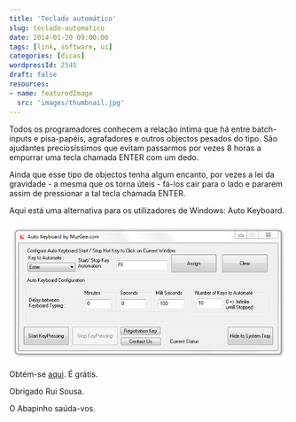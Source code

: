 ```yaml
---
title: 'Teclado automático'
slug: teclado-automatico
date: 2014-01-20 09:00:00
tags: [link, software, ui]
categories: [dicas]
wordpressId: 2545
draft: false
resources:
- name: featuredImage
  src: 'images/thumbnail.jpg'
---
```

Todos os programadores conhecem a relação íntima que há entre batch-inputs e pisa-papéis, agrafadores e outros objectos pesados do tipo. São ajudantes preciosíssimos que evitam passarmos por vezes 8 horas a empurrar uma tecla chamada ENTER com um dedo.

Ainda que esse tipo de objectos tenha algum encanto, por vezes a lei da gravidade - a mesma que os torna úteis - fá-los cair para o lado e pararem assim de pressionar a tal tecla chamada ENTER.

<!--more-->

Aqui está uma alternativa para os utilizadores de Windows: Auto Keyboard.

[![auto-keyboard][1]][1]

Obtém-se [aqui][2]. É grátis.

Obrigado Rui Sousa.

O Abapinho saúda-vos.

   [1]: images/auto-keyboard.png
   [2]: http://www.murgee.com/auto-keyboard/
